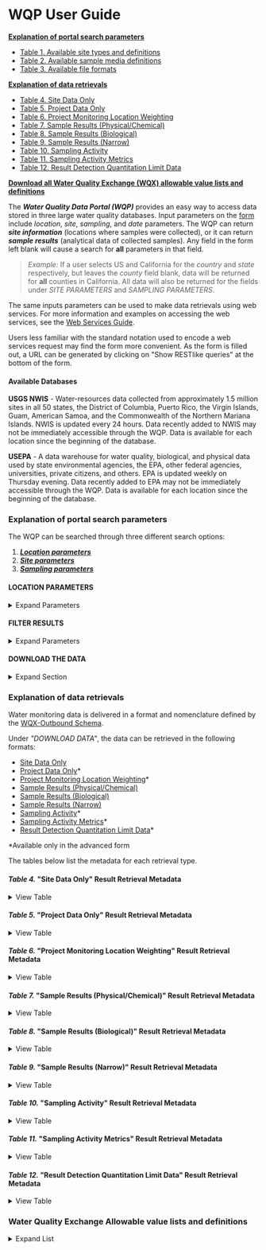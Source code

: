 # **WQP User Guide**

[**Explanation of portal search parameters**](/server/wqp/markdownTextFiles/portal_userguide.md#explanation-of-portal-search-parameters)
* [Table 1. Available site types and definitions](/server/wqp/markdownTextFiles/portal_userguide.md#table-1-available-site-types-and-definitions)
* [Table 2. Available sample media definitions](/server/wqp/markdownTextFiles/portal_userguide.md#table-2-available-sample-media-and-definitions)
* [Table 3. Available file formats](/server/wqp/markdownTextFiles/portal_userguide.md#table-3-available-file-formats)

[**Explanation of data retrievals**](/server/wqp/markdownTextFiles/portal_userguide.md#explanation-of-data-retrievals)
* [Table 4. Site Data Only](/server/wqp/markdownTextFiles/portal_userguide.md#table-4-site-data-only-result-retrieval-metadata)
* [Table 5. Project Data Only](/server/wqp/markdownTextFiles/portal_userguide.md#table-5-project-data-only-result-retrieval-metadata)
* [Table 6. Project Monitoring Location Weighting](/server/wqp/markdownTextFiles/portal_userguide.md#table-6-project-monitoring-location-weighting-result-retrieval-metadata)
* [Table 7. Sample Results (Physical/Chemical)](/server/wqp/markdownTextFiles/portal_userguide.md#table-7-sample-results-physicalchemical-result-retrieval-metadata)
* [Table 8. Sample Results (Biological)](/server/wqp/markdownTextFiles/portal_userguide.md#table-8-sample-results-biological-result-retrieval-metadata)
* [Table 9. Sample Results (Narrow)](/server/wqp/markdownTextFiles/portal_userguide.md#table-9-sample-results-narrow-result-retrieval-metadata)
* [Table 10. Sampling Activity](/server/wqp/markdownTextFiles/portal_userguide.md#table-10-sampling-activity-result-retrieval-metadata)
* [Table 11. Sampling Activity Metrics](/server/wqp/markdownTextFiles/portal_userguide.md#table-11-sampling-activity-metrics-result-retrieval-metadata)
* [Table 12. Result Detection Quantitation Limit Data](/server/wqp/markdownTextFiles/portal_userguide.md#table-12-result-detection-quantitation-limit-data-result-retrieval-metadata)

[**Download all Water Quality Exchange (WQX) allowable value lists and definitions**](/server/wqp/markdownTextFiles/portal_userguide.md#water-quality-exchange-allowable-value-lists-and-definitions)

The ***Water Quality Data Portal (WQP)*** provides an easy way to access data stored in three large water quality databases. Input parameters on the [form](https://www.waterqualitydata.us/portal/) include *location*, *site*, *sampling*, and *date* parameters. The WQP can return ***site information*** (locations where samples were collected), or it can return ***sample results*** (analytical data of collected samples). Any field in the form left blank will cause a search for **all** parameters in that field. 
>*Example:* If a user selects US and California for the *country* and *state* respectively, but leaves the *county* field blank, data will be returned for **all** counties in California. All data will also be returned for the fields under *SITE PARAMETERS* and *SAMPLING PARAMETERS*.

The same inputs parameters can be used to make data retrievals using web services. For more information and examples on accessing the web services, see the [Web Services Guide](https://www.waterqualitydata.us/webservices_documentation/). 

Users less familiar with the standard notation used to encode a web services request may find the form more convenient. As the form is filled out, a URL can be generated by clicking on "Show RESTlike queries" at the bottom of the form.

#### **Available Databases**

**USGS NWIS** - Water-resources data collected from approximately 1.5 million sites in all 50 states, the District of Columbia, Puerto Rico, the Virgin Islands, Guam, American Samoa, and the Commonwealth of the Northern Mariana Islands. NWIS is updated every 24 hours. Data recently added to NWIS may not be immediately accessible through the WQP. Data is available for each location since the beginning of the database.

**USEPA** - A data warehouse for water quality, biological, and physical data used by state environmental agencies, the EPA, other federal agencies, universities, private citizens, and others. EPA is updated weekly on Thursday evening. Data recently added to EPA may not be immediately accessible through the WQP. Data is available for each location since the beginning of the database.

### **Explanation of portal search parameters**

The WQP can be searched through three different search options:

1. [***Location parameters***](/server/wqp/markdownTextFiles/portal_userguide.md#site-parameters)
2. [***Site parameters***](/server/wqp/markdownTextFiles/portal_userguide.md#site-parameters)
3. [***Sampling parameters***](/server/wqp/markdownTextFiles/portal_userguide.md#sampling-parameters)

#### **LOCATION PARAMETERS**
<details>
  <summary>Expand Parameters</summary>

***Country*** - Use the **country window** to select one or multiple ***countries*** represented in the database. Parentheses after each country represent which database(s) it is represented in. 

> *Web Services Request:* Countries can be directly entered into the URL through their [FIPS country code](https://nvlpubs.nist.gov/nistpubs/Legacy/FIPS/fipspub10-4.pdf). For the United States: ```#countrycode=US```

***State*** - Use the **state window** to select one or multiple ***states***. Parentheses after each state represent which database(s) it is represented in.

> *Web Services Request:* States can be directly entered into the URL through their [FIPS state code](https://nvlpubs.nist.gov/nistpubs/Legacy/FIPS/fipspub5-2.pdf). For Iowa and Arizona: ```#statecode=US%3A04&statecode=US%3A19```

***County*** - Use the **county window** to select one or multiple ***counties*** from the selected state(s). Parentheses after each county represent which database(s) it is represented in.

> *Web Services Request:* Counties can be directly entered into the URL through their [FIPS county code](https://nvlpubs.nist.gov/nistpubs/Legacy/FIPS/fipspub6-4.pdf). For Adams and Clay counties in Iowa: ```#countycode=US%3A19%3A003&countycode=US%3A19%3A041```

***Point Location*** - Enter *latitude* and *longitude* (**decimal degrees** referenced to NAD83), and *radial distance* (**miles**) to create a ***search area***. Longitudes in the western hemisphere begin with a negative sign. Many stations outside the continental US do not have latitude and longitude referenced to NAD83 and cannot be found using these parameters.

> *Example:* 20 miles from latitude 46.12 degrees N, longitude 89.15 degrees W would be entered as:
> * Distance: 20
> * Latitude: 46.12
> * Longitude: -89.15

***Site Type***  - ***Site type*** indicates a *natural* or *human-made* feature affecting the hydrologic conditions measured at a site. Use the **site type window** to select one or multiple site types. Parentheses after each site type represent which database(s) it is represented in. ***Table 1*** includes a definition for each available site type.

#### ***Table 1.* Available site types and definitions**
<details>
  <summary>View Table</summary>

|                Site Type               |                                                                                                                                                                                                                                                                                                                                       Definition                                                                                                                                                                                                                                                                                                                                      |
|:--------------------------------------:|:-------------------------------------------------------------------------------------------------------------------------------------------------------------------------------------------------------------------------------------------------------------------------------------------------------------------------------------------------------------------------------------------------------------------------------------------------------------------------------------------------------------------------------------------------------------------------------------------------------------------------------------------------------------------------------------:|
| **Aggregate groundwater use *(NWIS only)***  | An aggregate groundwater site type is used when it is not possible or practical to describe the specific sites as springs or as any type of well including 'multiple wells', or when water-use information is only available for the aggregate. Aggregate sites that span multiple counties should be coded with 000 as the county code, or an aggregate site can be created for each county.                                                                                                                                                                                                                                                                                         |
| **Aggregate surface-water-use *(NWIS only)*** | An aggregate surface-water site type is used when it is not possible or practical to describe the specific sites as diversions, outfalls, or land application sites, or when water-use information is only available for the aggregate. Aggregate sites that span multiple counties should be coded with 000 as the county code, or an aggregate site can be created for each county.                                                                                                                                                                                                                                                                                                 |
| **Atmosphere**                             | A site established primarily to measure meteorological properties or atmospheric deposition.                                                                                                                                                                                                                                                                                                                                                                                                                                                                                                                                                                                          |
| **Estuary**                                | A coastal inlet of the sea or ocean; esp. the mouth of a river, where tide water normally mixes with stream water (modified, Webster). Salinity in estuaries typically ranges from 1 to 25 Practical Salinity Units (psu), as compared oceanic values around 35 psu.                                                                                                                                                                                                                                                                                                                                                                                                                  |
| **Facility**                               | A non-ambient location where environmental measurements are expected to be strongly influenced by current or previous activities of humans.                                                                                                                                                                                                                                                                                                                                                                                                                                                                                                                                           |
| **Glacier**                                | Body of land ice that consists of recrystallized snow accumulated on the surface of the ground and moves slowly downslope over a period of years or centuries. Since glacial sites move, the lat-long precision for these sites is usually coarse.                                                                                                                                                                                                                                                                                                                                                                                                                                    |
| **Lake, Reservoir, Impoundment**           | An inland body of standing fresh or saline water that is generally too deep to permit submerged aquatic vegetation to take root across the entire body (cf: wetland). This site type includes an expanded part of a river, a reservoir behind a dam, and a natural or excavated depression containing a water body without surface-water inlet and/or outlet.                                                                                                                                                                                                                                                                                                                         |
| **Land**                                   | A location on the surface of the earth that is not normally saturated with water. Land sites are appropriate for sampling vegetation, overland flow of water, or measuring land-surface properties such as temperature. (See also: Wetland).                                                                                                                                                                                                                                                                                                                                                                                                                                          |
| **Ocean**                                  | Site in the open ocean, gulf, or sea. (See also: Estuary).                                                                                                                                                                                                                                                                                                                                                                                                                                                                                                                                                                                                                            |
| **Other Groundwater *(EPA only)***        | A location below the land surface that cannot otherwise be categorized within the other site types.                                                                                                                                                                                                                                                                                                                                                                                                                                                                                                                                                                                   |
| **Other Surface Water *(EPA only)***      | A water body on the land surface that cannot otherwise be categorized within the other site types.                                                                                                                                                                                                                                                                                                                                                                                                                                                                                                                                                                                    |
| **Spring**                                 | A location at which the water table intersects the land surface, resulting in a natural flow of groundwater to the surface. Springs may be perennial, intermittent, or ephemeral.                                                                                                                                                                                                                                                                                                                                                                                                                                                                                                     |
| **Stream**                                 | A body of running water moving under gravity flow in a defined channel. The channel may be entirely natural, or altered by engineering practices through straightening, dredging, and (or) lining.                                                                                                                                                                                                                                                                                                                                                                                                                                                                                    |
| **Subsurface**                             | A location below the land surface, but not a well, soil hole, or excavation.                                                                                                                                                                                                                                                                                                                                                                                                                                                                                                                                                                                                          |
| **Well**                                   | A hole or shaft constructed in the earth intended to be used to locate, sample, or develop groundwater, oil, gas, or some other subsurface material.                                                                                                                                                                                                                                                                                                                                                                                                                                                                                                                                  |
| **Wetland**                                | Land where saturation with water is the dominant factor determining the nature of soil development and the types of plant and animal communities living in the soil and on its surface (Cowardin, December 1979). Wetlands are found from the tundra to the tropics and on every continent except Antarctica. Wetlands are areas that are inundated or saturated by surface or groundwater at a frequency and duration sufficient to support, and that under normal circumstances do support, a prevalence of vegetation typically adapted for life in saturated soil conditions. Wetlands generally include swamps, marshes, bogs and similar areas. Wetlands may be forested or unforested, and naturally or artificially created. |

</details>

<details>
  <summary>Advanced Location Parameters</summary>

***Bounding Box*** - Enter the North and South *latitudes* and the East and West *longitudes* (**decimal degrees** referenced to NAD83) to create a ***bounding box***. Longitudes in the western hemisphere should begin with a negative sign.

> *Example:*
> * North: 46.12
> * East: -89.15
> * South: 45.93
> * West: -89.68

***Organization ID*** - Identifies a unique ***business*** or ***company***. Use the **organization ID window** to select one or multiple organization IDs. Type at least two characters for a list to appear. For more information on Water Quality Exchange (WQX) Organization IDs, see [About EPA/WQX](https://www.epa.gov/waterdata/water-quality-data).

***Site ID*** - Identifies a ***monitoring location*** by a unique name, number, or code. Use the **site ID window** to select one or multiple site IDs. Type at least two characters for a list to appear. 

> *Web Services Request:* IDs are displayed as: AGENCY-STATION NUMBER. If STATION NUMBER is specified but not AGENCY, "USGS" will be assigned as the default.
> * For NWIS site: ```#siteid=USGS-301650089215300```
> * For EPA site: ```#siteid=R10BUNKER-CUA005-5```
> * For multiple sites: ```#siteid=IN002-385000086310010&siteid=USSCS-311039092211614&siteid=USEPA-414120087304701```

***HUC*** - Identifies the ***hydrological unit*** ([lists and maps of hydrologic units](http://water.usgs.gov/GIS/huc.html)) up to the cataloging unit level of precision. Use the **HUC ID window** to select one or multiple HUC IDs. Separate multiple HUC IDs with a **semicolon** (";"). Select partial HUCs using **trailing wildcards** ("*"). 
> *Web Services Request:*
> * One site: ```#huc=01010005```
> * Multiple sites: ```#huc=01010003%3B01010004```
> * Partial HUCs: ```010801*```

</details>

</details>

#### **FILTER RESULTS**
<details>
  <summary>Expand Parameters</summary>

***Data Source*** - Select one or multiple ***databases*** from which the data will be retrieved. **All** databases are searched by default.

***Date Range*** - ***Start*** and ***end dates*** to be used individually or together. Dates must be entered in *MM-DD-YYYY* format.

***Sample Media*** - Identifies the ***environmental medium*** where a sample was taken. Use the **sample media window** to select one or multiple sample media types. Parentheses after each sample medium represent which database(s) it is represented in. ***Table 2*** includes a definition for each sample medium that is available.

#### ***Table 2.* Available sample media and definitions**
<details>
  <summary>View Table</summary>

|         **Sample Medium**         |                                                                                                                                                                              **Definition**                                                                                                                                                                             |
|:-----------------------------:|:-------------------------------------------------------------------------------------------------------------------------------------------------------------------------------------------------------------------------------------------------------------------------------------------------------------------------------------------------------------------:|
| **Air**                           | Atmospheric gases.                                                                                                                                                                                                                                                                                                                                                  |
| **Biological Tissue *(NWIS only)*** | Any type of tissue that comprises either whole or parts of insects, fish, or other organisms living in an aquatic environment, animals that may or may not have been collected from a water body, or whole or parts of plants, aquatic or non-aquatic.                                                                                                              |
| **Habitat *(EPA only)***         | The habitat conditions at the monitoring site; physical features of the area surrounding the monitoring location site.                                                                                                                                                                                                                                              |
| **Other**                         | None of the other sample media.                                                                                                                                                                                                                                                                                                                                     |
| **QC *(EPA only)***              | Data that provides quality control results; often paired with other results information.                                                                                                                                                                                                                                                                            |
| **Sediment**                      | Includes bottom material and suspended sediment sample media. Bottom material is a mixture of mineral and organic matter that compose the top bed deposits (usually the first few inches) underlying a body of water. Suspended sediment is sediment carried in suspension by the turbulent components of the fluid or by the Brownian movement (a law of physics). |
| **Soil**                          | A wet or dry substance composed of unconsolidated fine grain rock fragments (minerals) and organic material that has been modified sufficiently by physical, chemical, or biological processes to support terrestrial plant growth.                                                                                                                                 |
| **Water**                         | The physical or chemical composition of the water at the monitoring site.                                                                                                                                                                                                                                                                                           |

</details>

***Characteristic Group*** - Groups types of ***environmental measurements***. Use the **characteristic group window** to select one or multiple characteristic groups. Parentheses after each characteristic group represent which database(s) it is represented in. A complete listing of which characteristic matches to which characteristic group [is available for download](http://cdx.epa.gov/wqx/download/DomainValues/Characteristic_CSV.zip).

<details>
  <summary>Advanced Results Filters</summary>

***Minimum sampling activities per site*** - Returns only sites where at least a ***minimum number*** of sampling activities have been reported. Use the **minimum number window** to select a value; the default is **1**.

***Minimum result per site*** - Returns only sites where at least a ***minimum number*** of results have been reported. Use the **minimum results window** to select a value; the default is **1**.

***Characteristic*** - Identifies types of ***environmental measurements***. Use the **characteristics window** to select one or multiple characteristics. Parentheses after each characteristic represent which database(s) it is represented in. The names are derived from the USEPA [Substance Registry System (SRS)](http://iaspub.epa.gov/sor_internet/registry/substreg/home/overview/home.do). USGS uses parameter codes for the same purpose and has [associated most parameters to SRS names](http://www.waterqualitydata.us/public_srsnames.jsp).

The nomenclature for USEPA and USGS characteristics are **not** identical. 
> *Example:* The USEPA lists each dissolved oxygen characteristic, while the USGS classifies dissolved oxygen under "oxygen". Consequently, users interested in retrieving dissolved oxygen data from both databases must select *"dissolved oxygen"* from EPA and *"oxygen"* from the WQP list of characteristics. Selecting *"oxygen"* will return dissolved oxygen results from the USGS **and** all USEPA results relating to free gaseous oxygen. 

Small differences in naming may cause chemically identical characteristics to be listed under different names or names that are formatted differently. 
> *Example:* *1,4-dichlorobenzene* may be listed as *"1,4-dichlorobenzene"*, *"p-dichlorobenzene"*, or *both*. A user desiring all *1,4-dichlorobenzene* data would need to select **both** names (and variants thereof) to retrieve the results.

***Project ID*** - Uniquely identifies a ***data collection project***. Use the **project ID window** to select one or multiple project IDs. Parentheses after each project ID represent which database it is represented in. 

***Parameter Code*** - Identifies a characteristic using [***NWIS codes***](https://nwis.waterdata.usgs.gov/usa/nwis/pmcodes). Use the **parameter code window** to select one or multiple parameter codes. Specifying a parameter code will limit the query to ***NWIS only***.

***Biological sampling parameters*** - Filter by parameters specific to ***biological organisms***: assemblage and taxonomic name. 

>***Assemblage*** - An association of ***interacting populations*** of organisms in a given water body. *Example:* macroinvertabrates and fish/nekton.

>***Taxonomic Name*** - ***Genus name, species name*** in binomial nomenclature. *Example:* for shovelnose strugeon, *Scaphirhyncus platorynchus*.

</details>

</details>

#### **DOWNLOAD THE DATA**
<details>
  <summary>Expand Section</summary>

***Data Type*** - ***Water monitoring data*** is delivered in a format and nomenclature defined by the [WQX-Outbound Schema](http://www.exchangenetwork.net/schema/WQX/2/WQX_DET_v2.1b.xls). *Metadata* on these formats is displayed in ***Tables 4-12***.

***File Format*** - Choose a ***file format*** to download the result set. Four available formats are listed and described in ***Table 3***.

#### ***Table 3.* Available file formats**
<details>
  <summary>View Table</summary>

|   File Format   |                                                                                                                                           Description                                                                                                                                          |
|:---------------:|:----------------------------------------------------------------------------------------------------------------------------------------------------------------------------------------------------------------------------------------------------------------------------------------------:|
| **Comma-separated** | Output format is comma-separated columns.                                                                                                                                                                                                                                                      |
| **Tab-separated**   | Output format is tab-separated columns.                                                                                                                                                                                                                                                        |
| **MS Excel**        | Output format is a .xlsx file compatible with MS Excel 2007 and greater(Excel 2003 and earlier may be able to use a helper program to open the file) . Excel 2007 and later have a limit of 1,048,576 rows. If your download file exceeds this limit, only the first 1,048,576 rows will open. |
| **KML**             | Output format is Keyhole Markup Language (KML) compatible with Google Earth and other GIS tools. This option is not available for the results service.                                                                                                                                         |

</details>

***Sort Data*** - ***Sorts data*** by *organization*, *monitoringLocationID*, and *activityID*. Sorting **increases** response time. If you are manually sorting, set **sorted=no**. The sorted document is delivered in the WQX standard.

<details>
  <summary>Advanced Download Parameters</summary>

***Show Sites on Map*** - Previews the ***locations of sites*** **before** downloading the data, up to 250,000 sites. Sites are color coded by data source. 

The example below displays part of the South Skunk watershed, with NWIS, EPA, and STEWARDS sites.

![Result of clicking "Show sites on map" button](/server/wqp/markdownTextFiles/img/portal_userguide_image1.png)

For additional information about the sites, click on individual sites. Use the box tool below the zoom buttons to select multiple sites.

![Additional information about sites](/server/wqp/markdownTextFiles/img/portal_userguide_image2.png)

The Water Quality Portal only provides discrete monitoring data. To see USGS long-term flow monitoring sites, click the layer picker on the upper right and toggle on "NWIS Stream Gages". These gage locations are based on the [GAGES-II dataset](http://water.usgs.gov/GIS/metadata/usgswrd/XML/gagesII_Sept2011.xml), which only runs through 2009. Some gages are now discontinued and other gage data may be more accurate.

![NWIS Stream Gages](/server/wqp/markdownTextFiles/img/portal_userguide_image3.png)

</details>

</details>

### **Explanation of data retrievals**

Water monitoring data is delivered in a format and nomenclature defined by the [WQX-Outbound Schema](http://www.exchangenetwork.net/schema/WQX/2/WQX_DET_v2.1b.xls). 

Under *"DOWNLOAD DATA"*, the data can be retrieved in the following formats:

* [Site Data Only](/server/wqp/markdownTextFiles/portal_userguide.md#table-4-site-data-only-result-retrieval-metadata)
* [Project Data Only](/server/wqp/markdownTextFiles/portal_userguide.md#table-5-project-data-only-result-retrieval-metadata)*
* [Project Monitoring Location Weighting](/server/wqp/markdownTextFiles/portal_userguide.md#table-6-project-monitoring-location-weighting-result-retrieval-metadata)*
* [Sample Results (Physical/Chemical)](/server/wqp/markdownTextFiles/portal_userguide.md#table-7-sample-results-physicalchemical-result-retrieval-metadata)
* [Sample Results (Biological)](/server/wqp/markdownTextFiles/portal_userguide.md#table-8-sample-results-biological-result-retrieval-metadata)
* [Sample Results (Narrow)](/server/wqp/markdownTextFiles/portal_userguide.md#table-9-sample-results-narrow-result-retrieval-metadata)
* [Sampling Activity](/server/wqp/markdownTextFiles/portal_userguide.md#table-10-sampling-activity-result-retrieval-metadata)*
* [Sampling Activity Metrics](/server/wqp/markdownTextFiles/portal_userguide.md#table-11-sampling-activity-metrics-result-retrieval-metadata)*
* [Result Detection Quantitation Limit Data](/server/wqp/markdownTextFiles/portal_userguide.md#table-12-result-detection-quantitation-limit-data-result-retrieval-metadata)*

*Available only in the advanced form

The tables below list the metadata for each retrieval type.

#### ***Table 4.* "Site Data Only" Result Retrieval Metadata**
<details>
  <summary>View Table</summary>

|              Site Retrieval Element              |                                                                                      Definition                                                                                      |
|:------------------------------------------------:|:------------------------------------------------------------------------------------------------------------------------------------------------------------------------------------:|
| OrganizationIdentifier                           | A designator used to uniquely identify a unique business establishment within a context.                                                                                             |
| OrganizationFormalName                           | The legal designator (i.e. formal name) of an organization.                                                                                                                          |
| MonitoringLocationIdentifier                     | A designator used to describe the unique name, number, or code assigned to identify the monitoring location.                                                                         |
| MonitoringLocationName                           | The designator specified by the sampling organization for the site at which sampling or other activities are conducted.                                                              |
| MonitoringLocationTypeName                       | The descriptive name for a type of monitoring location.                                                                                                                              |
| MonitoringLocationDescriptionText                | Text description of the monitoring location.                                                                                                                                         |
| HUCEightDigitCode                                | The 8 digit federal code used to identify the hydrologic unit of the monitoring location to the cataloging unit level of precision.                                                  |
| DrainageAreaMeasure/MeasureValue*                | The drainage basin of a lake, stream, wetland, or estuary site. Measure value is given in the units stored in DrainageAreaMeasure/MeasureUnitCode.                                   |
| DrainageAreaMeasure/MeasureUnitCode*             | The code that represents the unit for measuring the item.                                                                                                                            |
| ContributingDrainageAreaMeasure/MeasureValue*    | The contributing drainage area of a lake, stream, wetland, or estuary site. Measure value is given in the units stored in ContributingDrainageAreaMeasure/MeasureUnitCode.           |
| ContributingDrainageAreaMeasure/MeasureUnitCode* | The code that represents the unit for measuring the item.                                                                                                                            |
| LatitudeMeasure                                  | The measure of the angular distance on a meridian north or south of the equator.                                                                                                     |
| LongitudeMeasure                                 | The measure of the angular distance on a meridian east or west of the prime meridian.                                                                                                |
| SourceMapScaleNumeric                            | The number that represents the proportional distance on the ground for one unit of measure on the map or photo.                                                                      |
| HorizontalAccuracyMeasure/MeasureValue*          | The horizontal measure of the relative accuracy of the latitude and longitude coordinates." Measure value is given in the units stored in HorizontalAccuracyMeasure/MeasureUnitCode. |
| HorizontalAccuracyMeasure/MeasureUnitCode*       | The code that represents the unit for measuring the item.                                                                                                                            |
| HorizontalCollecitonMethodName                   | The name that identifies the method used to determine the latitude and longitude coordinates for a point on the earth.                                                               |
| HorizontalCoordinateReferenceSystemDatumName     | The name that describes the reference datum used in determining latitude and longitude coordinates.                                                                                  |
| VerticalMeasure/MeasureValue                     | The measure of elevation (i.e., the altitude), above or below a reference datum. Measure value is given in the units stored in VerticalMeasure/MeasureUnitCode.                      |
| VerticalMeasure/MeasureUnitCode                  | The code that represents the unit for measuring the item.                                                                                                                            |
| VerticalAccuracyMeasure/MeasureValue*            | The vertical measure of the relative accuracy of the latitude and longitude coordinates. Measure value is given in the units stored in VerticalAccuracyMeasure/MeasureUnitCode.      |
| VerticalAccuracyMeasure/MeasureUnitCode*         | The code that represents the unit for measuring the item.                                                                                                                            |
| VerticalCollectionMethodName                     | The name that identifies the method used to collect the vertical measure (i.e. the altitude) of a reference point.                                                                   |
| VerticalCoordinateReferenceSystemDatumName       | The name of the reference datum used to determine the vertical measure (i.e., the altitude).                                                                                         |
| CountryCode                                      | A code designator used to identify a primary geopolitical unit of the world.                                                                                                         |
| StateCode                                        | A code designator used to identify a principal administrative subdivision of the United States, Canada, or Mexico.                                                                   |
| CountyCode                                       | A code designator used to identify a U.S. county or county equivalent.                                                                                                               |
| AquiferName*                                     | Name of the aquifer in which the well is completed.                                                                                                                                  |
| FormationTypeText*                               | Name of the primary formation or soils unit, in which the well is completed.                                                                                                         |
| AquiferTypeName*                                 | The type of aquifer, such as confined or unconfined.                                                                                                                                 |
| ConstructionDateText*                            | Date of construction when well was completed. May be year only.                                                                                                                      |
| WellDepthMeasure/MeasureValue*                   | Depth below land surface datum (LSD) to the bottom of the hole on completion of drilling. Measure value is given in the units stored in WellDepthMeasure/MeasureUnitCode.            |
| WellDepthMeasure/MeasureUnitCode*                | The code that represents the unit for measuring the item.                                                                                                                            |
| WellHoleDepthMeasure/MeasureValue*               | Depth below land surface datum (LSD) to the bottom of the hole on completion of drilling. Measure value is given in the units stored in WellHoleDepthMeasure/MeasureUnitCode.        |
| WellHoleDepthMeasure/MeasureUnitCode*            | The code that represents the unit for measuring the item.                                                                                                                            |
| ProviderName                                     | The name of the database that provided the data to the Water Quality portal (E.G. EPA, NWIS, STEWARDS).                                                                            |

*Element is only in NWIS.

</details>

#### ***Table 5.* "Project Data Only" Result Retrieval Metadata**
<details>
  <summary>View Table</summary>

|      Project Retrieval Element     |                                                                        Definition                                                                       |
|:----------------------------------:|:-------------------------------------------------------------------------------------------------------------------------------------------------------:|
| OrganizationIdentifier             | A designator used to uniquely identify a unique business establishment within a context.                                                                |
| OrganizationFormalName             | The legal designator (i.e. formal name) of an organization.                                                                                             |
| ProjectIdentifier                  | A designator used to uniquely identify a data collection project within a context of an organization.                                                   |
| ProjectName                        | The name assigned by the Organization (project leader or principal investigator) to the project.                                                        |
| ProjectDescriptionText             | Project description, which may include a description of the project purpose, summary of the objectives, or brief summary of the results of the project. |
| SamplingDesignTypeCode             | A code used to identify the type of sampling design employed for this project to ensure that sampling activities can support project objectives.        |
| QAPPApprovedIndicator              | Indicates whether a Quality Assurance Project Plan (QAPP) has been approved for the submitted project.                                                  |
| QAPPApprovalAgencyName             | An outside approval authority identifier for the QAPP (e.g. EPA or State Organization).                                                                 |
| ProjectFileUrl                     | A link to follow to access the files associated with the project.                                                                                        |
| ProjectMonitorLocationWeightingURL | A URL to get associated ProjectMonitoringLocationWeighting data. Only populated if there is Project Monitoring Location Weighting data.                 |

</details>

#### ***Table 6.* "Project Monitoring Location Weighting" Result Retrieval Metadata**
<details>
  <summary>View Table</summary>

| Project Monitoring Location Element |                                                       Definition                                                      |
|:-----------------------------------:|:---------------------------------------------------------------------------------------------------------------------:|
| OrganizationIdentifier              | A designator used to uniquely identify a unique business establishment within a context.                              |
| OrganizationFormalName              | The legal designator (i.e. formal name) of an organization.                                                           |
| ProjectIdentifier                   | A designator used to uniquely identify a data collection project within a context of an organization.                 |
| MonitoringLocationIdentifier        | A designator used to describe the unique name, number, or code assigned to identify the monitoring location.          |
| MeasureValue                        | The recorded dimension, capacity, quality, or amount of something ascertained by measuring or observing.              |
| MeasureUnitCode                     | The code that represents the unit for measuring the item.                                                             |
| StatisticalStratumText              | Identifies the statistical stratum applied to this site.                                                              |
| LocationCategoryName                | Free text describing a category of naturally similar site types, such as high-gradient.                               |
| LocationStatusName                  | Indicates whether this site is active and available for sampling.                                                     |
| ReferenceLocationTypeCode           | Identifies whether this site is a reference or control site by specifying the reference location type.                 |
| ReferenceLocationStartDate          | The calendar date on which the monitoring location started being used as a reference site.                            |
| ReferenceLocationEndDate            | The calendar date on which the monitoring location stopped being used as a reference site.                            |
| ResourceSubjectText                 | A name given to the resource that created or defined the reference location.                                          |
| ResourceCreatorName                 | An entity primarily responible for making the content of the resource that created or defined the reference location. |
| ResourceSubjectText                 | A topic of the content of the resource that created or defined the reference location.                                |
| ResourcePublisherName               | An entity responsible for making the resource available that created or defined the reference location.               |
| ResourceDate                        | A date of an event in the lifecycle of the resource that created or defined the reference location.                   |
| ResourceIdentifier                  | An unambiguous reference to the resource within a given context.                                                      |
| CommentText                         | General comments about the project monitoring location weighting.                                                     |

</details>





#### ***Table 7.* "Sample Results (Physical/Chemical)" Result Retrieval Metadata**
<details>
  <summary>View Table</summary>

|              Result Retrieval Element             |                                                                                                                  Definition                                                                                                                  |
|:-------------------------------------------------:|:--------------------------------------------------------------------------------------------------------------------------------------------------------------------------------------------------------------------------------------------:|
| OrganizationIdentifier                            | A designator used to uniquely identify a unique business establishment within a context.                                                                                                                                                     |
| OrganizationFormalName                            | The legal designator (i.e. formal name) of an organization.                                                                                                                                                                                  |
| ActivityIdentifier                                | Designator that uniquely identifies the set of samples collected at the same location, date, time, and equipment within an organization.                                                                                                                                                                      |
| ActivityTypeCode                                  | The text describing the type of activity.                                                                                                                                                                                                    |
| ActivityMediaName                                 | Name or code indicating the environmental medium where the sample was taken.                                                                                                                                                                 |
| ActivityMediaSubdivisionName                      | Name or code indicating the environmental matrix as a subdivision of the sample media.                                                                                                                                                       |
| ActivityStartDate                                 | The calendar date on which the field activity is started.                                                                                                                                                                                    |
| ActivityStartTime/Time                            | The time of day that is reported when the field activity began, based on a 24-hour timescale.                                                                                                                                                |
| ActivityStartTime/TimeZoneCode                    | The time zone for which the time of day is reported. Any of the longitudinal divisions of the earth's surface in which a standard time is kept.                                                                                              |
| ActivityEndDate                                   | The calendar date when the field activity is completed.                                                                                                                                                                                      |
| ActivityEndTime/Time                              | The time of day that is reported when the field activity ended, based on a 24-hour timescale.                                                                                                                                                |
| ActivityEndTime/TimeZoneCode                      | The time zone for which the time of day is reported. Any of the longitudinal divisions of the earth's surface in which a standard time is kept.                                                                                              |
| ActivityDepthHeightMeasure/MeasureValue           | A measurement of the vertical location (measured from a reference point) at which an activity occurred. Measure value is given in the units stored in ActivityDepthHeightMeasure/MeasureUnitCode.                                            |
| ActivityDepthHeightMeasure/MeasureUnitCode        | The code that represents the unit for measuring the item.                                                                                                                                                                                    |
| ActivityDepthAltitudeReferencePointText           | The reference used to indicate the datum or reference used to establish the depth/altitude of an activity.                                                                                                                                   |
| ActivityTopDepthHeightMeasure/MeasureValue        | A measurement of the upper vertical location of a vertical location range (measured from a reference point) at which an activity occurred. Measure value is given in the units stored in ActivityTopDepthHeightMeasure/MeasureUnitCode.      |
| ActivityTopDepthHeightMeasure/MeasureUnitCode     | The code that represents the unit for measuring the item.                                                                                                                                                                                    |
| ActivityBottomDepthHeightMeasure/MeasureValue     | A measurement of the lower vertical location of a vertical location range (measured from a reference point) at which an activity occurred. Measure value is given in the units stored in ActivityBottomDepthHeightMeasure/MeasureUnitCode.   |
| ActivityBottomDepthHeightMeasure/MeasureUnitCode  | The code that represents the unit for measuring the item.                                                                                                                                                                                    |
| ProjectIdentifier                                 | A designator used to uniquely identify a data collection project within a context of an organization.                                                                                                                                        |
| ActivityConductingOrganizationText                | A name of the Organization conducting an activity.                                                                                                                                                                                           |
| MonitoringLocationIdentifier                      | A designator used to describe the unique name, number, or code assigned to identify the monitoring location.                                                                                                                                 |
| ActivityCommentText                               | General comments concerning the activity.                                                                                                                                                                                                    |
| SampleAquifer*                                    | A code that designates the aquifer associated with groundwater samples.                                                                                                                                                                      |
| HydrologicCondition*                              | Hydrologic condition is the hydrologic condition that is represented by the sample collected (i.e. ? normal, falling, rising, peak stage).                                                                                                   |
| HydrologicEvent*                                  | A hydrologic event that is represented by the sample collected (i.e. - storm, drought, snowmelt).                                                                                                                                            |
| SampleCollectionMethod/MethodIdentifier           | The identification number or code assigned by the method publisher.                                                                                                                                                                          |
| SampleCollectionMethod/MethodIdentifierContext    | Identifies the source or data system that created or defined the identifier.                                                                                                                                                                 |
| SampleCollectionMethod/MethodName                 | The title that appears on the method from the method publisher.                                                                                                                                                                              |
| SampleCollectionEquipmentName                     | The name for the equipment used in collecting the sample.                                                                                                                                                                                    |
| ResultDetectionConditionText                      | The textual descriptor of a result.                                                                                                                                                                                                          |
| CharacteristicName                                | The object, property, or substance which is evaluated or enumerated by either a direct field measurement, a direct field observation, or by laboratory analysis of material collected in the field.                                          |
| ResultSampleFractionText                          | The text name of the portion of the sample associated with results obtained from a physically-partitioned sample.                                                                                                                            |
| ResultMeasureValue                                | The reportable measure of the result for the chemical, microbiological or other characteristic being analyzed. Measure value is given in the units stored in ResultMeasure/MeasureUnitCode.                                                  |
| MeasureQualifierCode                              | A code used to identify any qualifying issues that affect the results.                                                                                                                                                                       |
| ResultMeasure/MeasureUnitCode                     | The code that represents the unit for measuring the item.                                                                                                                                                                                    |
| ResultStatusIdentifier                            | Indicates the acceptability of the result with respect to QA/QC criteria.                                                                                                                                                                    |
| StatisticalBaseCode                               | The code for the method used to calculate derived results.                                                                                                                                                                                   |
| ResultValueTypeName                               | A name that qualifies the process which was used in the determination of the result value (e.g., actual, estimated, calculated).                                                                                                             |
| ResultWeightBasisText                             | The name that represents the form of the sample or portion of the sample which is associated with the result value (e.g., wet weight, dry weight, ash-free dry weight).                                                                      |
| ResultTimeBasisText                               | The period of time (in days) over which a measurement was made. For example, BOD can be measured as 5 day or 20 day BOD.                                                                                                                     |
| ResultTemperatureBasisText                        | The name that represents the controlled temperature at which the sample was maintained during analysis, e.g. 25 deg BOD analysis.                                                                                                            |
| ResultParticleSizeBasisText                       | User defined free text describing the particle size class for which the associated result is defined.                                                                                                                                        |
| PrecisionValue                                    | A measure of mutual agreement among individual measurements of the same property usually under prescribed similar conditions.                                                                                                                |
| ResultCommentText                                 | Free text with general comments concerning the result.                                                                                                                                                                                       |
| USGSPCode*                                        | 5-digit number used in the US Geological Survey computerized data system, National Water Information System (NWIS), to uniquely identify a specific constituent.                                                                             |
| ResultDepthHeightMeasure/MeasureValue†            | A measurement of the vertical location (measured from a reference point) at which a result occurred.                                                                                                                                         |
| ResultDepthHeightMeasure/MeasureUnitCode†         | The code that represents the unit for measuring the item.                                                                                                                                                                                    |
| ResultDepthAltitudeReferencePointText†            | The reference used to indicate the datum or reference used to establish the depth/altitude of a result.                                                                                                                                      |
| SubjectTaxonomicName                              | The name of the organism from which a tissue sample was taken.                                                                                                                                                                               |
| SampleTissueAnatomyName*                          | The name of the anatomy from which a tissue sample was taken.                                                                                                                                                                                |
| ResultAnalyticalMethod/MethodIdentifier           | The identification number or code assigned by the method publisher.                                                                                                                                                                          |
| ResultAnalyticalMethod/MethodIdentifierContext    | Identifies the source or data system that created or defined the identifier.                                                                                                                                                                 |
| ResultAnalyticalMethod/MethodName                 | The title that appears on the method from the method publisher.                                                                                                                                                                              |
| MethodDescriptionText*                            | A brief summary that provides general information about the method.                                                                                                                                                                          |
| LaboratoryName                                    | The name of Lab responsible for the result.                                                                                                                                                                                                  |
| AnalysisStartDate                                 | The calendar date on which the analysis began.                                                                                                                                                                                               |
| ResultLaboratoryCommentText                       | Remarks which further describe the laboratory procedures which produced the result.                                                                                                                                                          |
| DetectionQuantitationLimitTypeName                | Text describing the type of detection or quantitation level used in the analysis of a characteristic.                                                                                                                                        |
| DetectionQuantitationLimitMeasure/MeasureValue    | Constituent concentration that, when processed through the complete method, produces a signal that is statistically different from a blank. Measure value is given in the units stored in DetectionQuantitationLimitMeasure/MeasureUnitCode. |
| DetectionQuantitationLimitMeasure/MeasureUnitCode | The code that represents the unit for measuring the item.                                                                                                                                                                                    |
| PreparationStartDate                              | The calendar date when the preparation/extraction of the sample for analysis began.                                                                                                                                                          |
| DataProvider                                      | The source system that provided data to the Water Quality Portal (NWIS, EPA, STEWARDS, etc).                                                                                                                                               |

*Element is only in NWIS.

†Element is only in EPA.

</details>

#### ***Table 8.* "Sample Results (Biological)" Result Retrieval Metadata**
<details>
  <summary>View Table</summary>

|              Biological Result Retrieval Element              |                                                                                                                  Definition                                                                                                                  |
|:-------------------------------------------------------------:|:--------------------------------------------------------------------------------------------------------------------------------------------------------------------------------------------------------------------------------------------:|
| OrganizationIdentifier                                        | A designator used to uniquely identify a unique business establishment within a context.                                                                                                                                                     |
| OrganizationFormalName                                        | The legal designator (i.e. formal name) of an organization.                                                                                                                                                                                  |
| ProjectIdentifier                                             | A designator used to uniquely identify a data collection project within a context of an organization.                                                                                                                                        |
| ActivityIdentifier                                            | Designator that uniquely identifies the set of samples collected at the same location, date, time, and equipment within an organization.                                                                                                                                                                                                                                                                                                                                 |
| ActivityTypeCode                                              | The text describing the type of activity.                                                                                                                                                                                                    |
| ActivityMediaName                                             | Name or code indicating the environmental medium where the sample was taken.                                                                                                                                                                 |
| ActivityMediaSubdivisionName                                  | Name or code indicating the environmental matrix as a subdivision of the sample media.                                                                                                                                                       |
| ActivityStartDate                                             | The calendar date on which the field activity is started.                                                                                                                                                                                    |
| ActivityStartTime/Time                                        | The time of day that is reported when the field activity began, based on a 24-hour timescale.                                                                                                                                                |
| ActivityStartTime/TimeZoneCode                                | The time zone for which the time of day is reported. Any of the longitudinal divisions of the earth's surface in which a standard time is kept.                                                                                              |
| ActivityEndDate                                               | The calendar date when the field activity is completed.                                                                                                                                                                                      |
| ActivityEndTime/Time                                          | The time of day that is reported when the field activity ended, based on a 24-hour timescale.                                                                                                                                                |
| ActivityEndTime/TimeZoneCode                                  | The time zone for which the time of day is reported. Any of the longitudinal divisions of the earth's surface in which a standard time is kept.                                                                                              |
| ActivityRelativeDepthName                                     | The name that indicates the approximate location within the water column at which the activity occurred.                                                                                                                                     |
| ActivityDepthHeightMeasure/MeasureValue                       | A measurement of the vertical location (measured from a reference point) at which an activity occurred. Measure value is given in the units stored in ActivityDepthHeightMeasure/MeasureUnitCode.                                            |
| ActivityDepthHeightMeasure/MeasureUnitCode                    | The code that represents the unit for measuring the item.                                                                                                                                                                                    |
| ActivityTopDepthHeightMeasure/MeasureValue                    | A measurement of the upper vertical location of a vertical location range (measured from a reference point) at which an activity occurred. Measure value is given in the units stored in ActivityTopDepthHeightMeasure/MeasureUnitCode.      |
| ActivityTopDepthHeightMeasure/MeasureUnitCode                 | The code that represents the unit for measuring the item.                                                                                                                                                                                    |
| ActivityBottomDepthHeightMeasure/MeasureValue                 | A measurement of the lower vertical location of a vertical location range (measured from a reference point) at which an activity occurred. Measure value is given in the units stored in ActivityBottomDepthHeightMeasure/MeasureUnitCode.   |
| ActivityBottomDepthHeightMeasure/MeasureUnitCode              | The code that represents the unit for measuring the item.                                                                                                                                                                                    |
| ActivityDepthAltitudeReferencePointText                       | The reference used to indicate the datum or reference used to establish the depth/altitude of an activity.                                                                                                                                   |
| ActivityConductingOrganizationText                            | A name of the Organization conducting an activity.                                                                                                                                                                                           |
| ActivityLocation/LatitudeMeasure                              | The measure of the angular distance on a meridian north or south of the equator of the  actual monitoring site, if it is different from that described for in the formal station description.                                                 |
| ActivityLocation/LongitudeMeasure                             | The measure of the angular distance on a meridian east or west of the prime meridian of the  actual monitoring site, if it is different from that described for in the formal station description.                                           |
| ActivityLocation/SourceMapScaleNumeric                        | The number that represents the proportional distance on the ground for one unit of measure on the map or photo of the  actual monitoring site, if it is different from that described for in the formal station description.                 |
| ActivityLocation/HorizontalAccuracyMeasure/MeasureValue       | The horizontal measure of the relative accuracy of the latitude and longitude coordinates of the of the  actual monitoring site, if it is different from that described for in the formal station description.                                |
| ActivityLocation/HorizontalAccuracyMeasure/MeasureUnitCode    | The units of the  horizontal measure of the relative accuracy of the latitude and longitude coordinates of the of the  actual monitoring site, if it is different from that described for in the formal station description.                 |
| ActivityLocation/HorizontalCollectionMethodName               | The name that identifies the method used to determine the latitude and longitude coordinates of the of the  actual monitoring site, if it is different from that described for in the formal station description.                             |
| ActivityLocation/HorizontalCoordinateReferenceSystemDatumName | The name that describes the reference datum used in determining of the latitude and longitude coordinates of the of the  actual monitoring site, if it is different from that described for in the formal station description.                |
| AssemblageSampledName                                         | An association of interacting populations of organisms in a given waterbody.                                                                                                                                                                 |
| CollectionDuration/MeasureValue                               | The length of time a collection procedure or protocol was performed (e.g. total energized time for electrofishing, or total time kick net used).                                                                                             |
| CollectionDuration/MeasureUnitCode                            | The units for the length of time a collection procedure or protocol was performed.                                                                                                                                                            |
| SamplingComponentName                                         | Single entity within a sampling frame at which a collection procedure or protocol was performed.                                                                                                                                             |
| SamplingComponentPlaceInSeriesNumeric                         | The order in which a component within the sampling frame was visited in relation to other components.                                                                                                                                        |
| ReachLengthMeasure/MeasureValue                               | A measure of the water body length distance in which the procedure or protocol was performed.                                                                                                                                                |
| ReachLengthMeasure/MeasureUnitCode                            | The code that represents the unit for measuring the Reach Length.                                                                                                                                                                            |
| ReachWidthMeasure/MeasureValue                                | A measurement of the reach width during collection procedures.                                                                                                                                                                               |
| ReachWidthMeasure/MeasureUnitCode                             | The code that represents the unit for measuring the Reach Width.                                                                                                                                                                             |
| PassCount                                                     | The number of passes through the water from which the sample was collected.                                                                                                                                                                  |
| NetTypeName                                                   | The text describing the type of net.                                                                                                                                                                                                          |
| NetSurfaceAreaMeasure/MeasureValue                            | A measurement of the effective surface area of the net used during biological monitoring sample collection.                                                                                                                                  |
| NetSurfaceAreaMeasure/MeasureUnitCode                         | The code that represents the unit for net surface area.                                                                                                                                                                                       |
| NetMeshSizeMeasure/MeasureValue                               | A measurement of the mesh size of the net used during biological monitoring sample collection.                                                                                                                                               |
| NetMeshSizeMeasure/MeasureUnitCode                            | The code that represents the unit for net mesh size.                                                                                                                                                                                          |
| BoatSpeedMeasure/MeasureValue                                 | A measurement of the boat speed during biological monitoring sample collection.                                                                                                                                                              |
| BoatSpeedMeasure/MeasureUnitCode                              | The code that represents the unit for boat speed.                                                                                                                                                                                             |
| CurrentSpeedMeasure/MeasureValue                              | A measurement of the current during biological monitoring sample collection.                                                                                                                                                                 |
| CurrentSpeedMeasure/MeasureUnitCode                           | The code that represents the unit for current speed.                                                                                                                                                                                          |
| ToxicityTestType                                              | Identifies the type of toxicity as either Acute or Chronic.                                                                                                                                                                                  |
| SampleCollectionMethod/MethodIdentifier                       | The identification number or code assigned by the method publisher.                                                                                                                                                                          |
| SampleCollectionMethod/MethodIdentifierContext                | Identifies the source or data system that created or defined the identifier.                                                                                                                                                                 |
| SampleCollectionMethod/MethodName                             | The title that appears on the method from the method publisher.                                                                                                                                                                              |
| SampleCollectionMethod/MethodQualifierTypeName                | Identifier of type of method that identifies it as reference, equivalent, or other.                                                                                                                                                          |
| SampleCollectionMethod/MethodDescriptionText                  | A brief summary that provides general information about the method.                                                                                                                                                                          |
| SampleCollectionEquipmentName                                 | The name for the equipment used in collecting the sample.                                                                                                                                                                                    |
| SampleCollectionMethod/SampleCollectionEquipmentCommentText   | Free text with general comments further describing the sample collection equipment.                                                                                                                                                          |
| SamplePreparationMethod/MethodIdentifier                      | The identification number or code assigned by the method publisher.                                                                                                                                                                          |
| SamplePreparationMethod/MethodIdentifierContext               | Identifies the source or data system that created or defined the identifier.                                                                                                                                                                 |
| SamplePreparationMethod/MethodName                            | The title that appears on the method from the method publisher.                                                                                                                                                                              |
| SamplePreparationMethod/MethodQualifierTypeName               | Identifier of type of method that identifies it as reference, equivalent, or other.                                                                                                                                                          |
| SamplePreparationMethod/MethodDescriptionText                 | A brief summary that provides general information about the method.                                                                                                                                                                          |
| SampleContainerTypeName                                       | The text describing the sample container type.                                                                                                                                                                                               |
| SampleContainerColorName                                      | The text describing the sample container color.                                                                                                                                                                                              |
| ChemicalPreservativeUsedName                                  | Information describing the chemical means to preserve the sample.                                                                                                                                                                            |
| ThermalPreservativeUsedName                                   | Information describing the temperature means used to preserve the sample.                                                                                                                                                                    |
| SampleTransportStorageDescription                             | The text describing sample handling and transport procedures used.                                                                                                                                                                           |
| DataLoggerLine                                                | The unique line identifier from a data logger result text file, normally a date/time format but could be any user defined name, e.g. "surface", "midwinter", and or "bottom".)                                                               |
| ResultDetectionConditionText                                  | The textual descriptor of a result.                                                                                                                                                                                                          |
| CharacteristicName                                            | The object, property, or substance which is evaluated or enumerated by either a direct field measurement, a direct field observation, or by laboratory analysis of material collected in the field.                                          |
| MethodSpecificationName                                       | Identifies the chemical speciation in which the measured result is expressed.                                                                                                                                                                |
| ResultSampleFractionText                                      | The text name of the portion of the sample associated with results obtained from a physically-partitioned sample.                                                                                                                            |
| ResultMeasureValue                                            | The reportable measure of the result for the chemical, microbiological or other characteristic being analyzed. Measure value is given in the units stored in ResultMeasure/MeasureUnitCode.                                                  |
| ResultMeasure/MeasureUnitCode                                 | The code that represents the unit for measuring the item.                                                                                                                                                                                    |
| MeasureQualifierCode                                          | A code used to identify any qualifying issues that affect the results.                                                                                                                                                                       |
| ResultStatusIdentifier                                        | Indicates the acceptability of the result with respect to QA/QC criteria.                                                                                                                                                                    |
| StatisticalBaseCode                                           | The code for the method used to calculate derived results.                                                                                                                                                                                   |
| ResultValueTypeName                                           | A name that qualifies the process which was used in the determination of the result value (e.g., actual, estimated, calculated).                                                                                                             |
| ResultWeightBasisText                                         | The name that represents the form of the sample or portion of the sample which is associated with the result value (e.g., wet weight, dry weight, ash-free dry weight).                                                                      |
| ResultTimeBasisText                                           | The period of time (in days) over which a measurement was made. For example, BOD can be measured as 5 day or 20 day BOD.                                                                                                                     |
| ResultTemperatureBasisText                                    | The name that represents the controlled temperature at which the sample was maintained during analysis, e.g. 25 deg BOD analysis.                                                                                                            |
| ResultParticleSizeBasisText                                   | User defined free text describing the particle size class for which the associated result is defined.                                                                                                                                        |
| PrecisionValue                                                | A measure of mutual agreement among individual measurements of the same property usually under prescribed similar conditions.                                                                                                                |
| DataQuality/BiasValue                                         | The systematic or persistent distortion of a measurement process which causes error in one direction.                                                                                                                                        |
| ConfidenceIntervalValue                                       | A range of values constructed so that this range has a specified probability of including the true population mean.                                                                                                                          |
| UpperConfidenceLimitValue                                     | Value of the upper end of the confidence interval.                                                                                                                                                                                           |
| LowerConfidenceLimitValue                                     | Value of the lower end of the confidence interval.                                                                                                                                                                                           |
| ResultCommentText                                             | Free text with general comments concerning the result.                                                                                                                                                                                       |
| ResultDepthHeightMeasure/MeasureValue                         | A measurement of the vertical location (measured from a reference point) at which a result occurred.                                                                                                                                         |
| ResultDepthHeightMeasure/MeasureUnitCode                      | The code that represents the unit for measuring the item.                                                                                                                                                                                    |
| ResultDepthAltitudeReferencePointText                         | The reference used to indicate the datum or reference used to establish the depth/altitude of a result.                                                                                                                                      |
| ResultSamplingPointName                                       | Single point name within a sampling frame or protocol that is associated with the reported result.                                                                                                                                           |
| BiologicalIntentName                                          | The primary reason the biological monitoring has occurred.                                                                                                                                                                                   |
| BiologicalIndividualIdentifier                                | A number uniquely identifying the individual in accordance with the total number of individuals reported by the user.                                                                                                                        |
| SubjectTaxonomicName                                          | The name of the organism from which a tissue sample was taken.                                                                                                                                                                               |
| UnidentifiedSpeciesIdentifier                                 | A number or name assigned as a part of a taxonomic identification. Used with a valid genus name to indicate a unique species has been observed but not taxonomically identified.                                                             |
| SampleTissueAnatomyName*                                      | The name of the anatomy from which a tissue sample was taken.                                                                                                                                                                                |
| GroupSummaryCountWeight/MeasureValue                          | Captures the total count or total sample weight for a Group Summary, if BiologicalIntentName = "Group Summary".                                                                                                                               |
| GroupSummaryCountWeight/MeasureUnitCode                       | Units for Group Summary CountWeight, if BiologicalIntentName = "Group Summary".                                                                                                                                                               |
| CellFormName                                                  | The name of the cell form for phytoplankton organisms expressed as a result. A single phytoplankton species may have a result value for any or all of these cell forms.                                                                      |
| CellShapeName                                                 | The cell shape of the phytoplankton organism.                                                                                                                                                                                                |
| HabitName                                                     | The position that the characteristic occupies in a food chain- May be semicolon delimited.                                                                                                                                                    |
| VoltismName                                                   | The number of broods or generations of the characteristic in a year.                                                                                                                                                                          |
| TaxonomicPollutionTolerance                                   | For entries representing taxa, a code representing the ability of the reported taxon to tolerate pollution.                                                                                                                                  |
| TaxonomicPollutionToleranceScaleText                          | Provides a description of the scale used for the taxonomic pollution tolerance value.                                                                                                                                                        |
| TrophicLevelName                                              | For entries representing taxa, a code representing the trophic level with which the reported taxon is typically assigned.                                                                                                                    |
| FunctionalFeedingGroupName                                    | FunctionalFeedingGroupName.                                                                                                                                                                                                                   |
| TaxonomicDetailsCitation/ResourceTitleName                    | The name of the source that created or defined the Taxonomic Details.                                                                                                                                                                        |
| TaxonomicDetailsCitation/ResourceCreatorName                  | An entity primarily responible for making the content of the resource.                                                                                                                                                                       |
| TaxonomicDetailsCitation/ResourceSubjectText                  | A topic of the content of the resource.                                                                                                                                                                                                      |
| TaxonomicDetailsCitation/ResourcePublisherName                | An entity responsible for making the resource available.                                                                                                                                                                                     |
| TaxonomicDetailsCitation/ResourceDate                         | A date of an event in the lifecycle of the resource.                                                                                                                                                                                         |
| TaxonomicDetailsCitation/ResourceIdentifier                   | An unambiguous reference to the resource within a given context.                                                                                                                                                                             |
| ResultAnalyticalMethod/MethodIdentifier                       | The identification number or code assigned by the method publisher.                                                                                                                                                                          |
| ResultAnalyticalMethod/MethodIdentifierContext                | Identifies the source or data system that created or defined the identifier.                                                                                                                                                                 |
| ResultAnalyticalMethod/MethodName                             | The title that appears on the method from the method publisher.                                                                                                                                                                              |
| ResultAnalyticalMethod/MethodQualifierTypeName                | Identifier of type of method that identifies it as reference, equivalent, or other.                                                                                                                                                          |
| MethodDescriptionText*                                        | A brief summary that provides general information about the method.                                                                                                                                                                          |
| LaboratoryName                                                | The name of Lab responsible for the result.                                                                                                                                                                                                  |
| AnalysisStartDate                                             | The calendar date on which the analysis began.                                                                                                                                                                                               |
| ResultLaboratoryCommentCode                                   | Code which maps to remarks which further describe the laboratory procedures which produced the result.                                                                                                                                       |
| ResultLaboratoryCommentText                                   | Remarks which further describe the laboratory procedures which produced the result.                                                                                                                                                          |
| DetectionQuantitationLimitTypeName                            | Text describing the type of detection or quantitation level used in the analysis of a characteristic.                                                                                                                                        |
| DetectionQuantitationLimitMeasure/MeasureValue                | Constituent concentration that, when processed through the complete method, produces a signal that is statistically different from a blank. Measure value is given in the units stored in DetectionQuantitationLimitMeasure/MeasureUnitCode. |
| DetectionQuantitationLimitMeasure/MeasureUnitCode             | The code that represents the unit for measuring the item.                                                                                                                                                                                    |
| LaboratoryAccreditationIndicator                              | Indicates whether the laboratory is accredited.                                                                                                                                                                                              |
| LaboratoryAccreditationAuthorityName                          | An outside accreditation authority identifier.                                                                                                                                                                                               |
| TaxonomistAccreditationIndicator                              | Indicates whether the taxonomist is accredited.                                                                                                                                                                                              |
| TaxonomistAccreditationAuthorityName                          | An outside accreditation authority identifier for the taxonomist.                                                                                                                                                                            |
| PreparationStartDate                                          | The calendar date when the preparation/extraction of the sample for analysis began.                                                                                                                                                          |
| ProviderName                                                  | The source system that provided data to the Water Quality Portal (NWIS, EPA, STEWARDS, etc).                                                                                                                                               |

</details>

#### ***Table 9.* "Sample Results (Narrow)" Result Retrieval Metadata**
<details>
  <summary>View Table</summary>

This data profile contains minimal data from parts of the WQX data model that are not in the "Result" section of WQX. Activity data can be linked to the activityID through ActivityID, and ResultIdentifier can be used to link to ResultDetectionQuantitationLimit data. 

|  Narrow data profile Result Retrieval Element  |                                                                                                                                                             Description                                                                                                                                                            |
|:----------------------------------------------:|:----------------------------------------------------------------------------------------------------------------------------------------------------------------------------------------------------------------------------------------------------------------------------------------------------------------------------------:|
| OrganizationIdentifier                         | A designator used to uniquely identify a unique business establishment within a context.                                                                                                                                                                                                                                           |
| OrganizationFormalName                         | The legal designator (i.e. formal name) of an organization.                                                                                                                                                                                                                                                                        |
| ActivityIdentifier                             | Designator that uniquely identifies the set of samples collected at the same location, date, time, and equipment within an organization.   |
| ActivityStartDate                              | The calendar date on which the field activity is started.                                                                                                                                                                                                                                                                          |
| ActivityStartTime/Time                         | The time of day that is reported when the field activity began, based on a 24-hour timescale.                                                                                                                                                                                                                                      |
| ActivityStartTime/TimeZoneCode                 | The time zone for which the time of day is reported. Any of the longitudinal divisions of the earth's surface in which a standard time is kept.                                                                                                                                                                                    |
| MonitoringLocationIdentifier                   | A designator used to describe the unique name, number, or code assigned to identify the monitoring location.                                                                                                                                                                                                                       |
| ResultIdentifier                               | The Identifier that links a result record to a Result Detection Quantitation Limit record.                                                                                                                                                                                                                                         |
| DataLoggerLine                                 | The unique line identifier from a data logger result text file, normally a date/time format but could be any user defined name, e.g. "surface", "midwinter", and or "bottom").                                                                                                                                                     |
| ResultDetectionConditionText                   | The textual descriptor of a result.                                                                                                                                                                                                                                                                                                |
| MethodSpecificationName                        | Identifies the chemical speciation in which the measured result is expressed.                                                                                                                                                                                                                                                      |
| CharacteristicName                             | The object, property, or substance which is evaluated or enumerated by either a direct field measurement, a direct field observation, or by laboratory analysis of material collected in the field.                                                                                                                                |
| ResultSampleFractionText                       | The text name of the portion of the sample associated with results obtained from a physically-partitioned sample.                                                                                                                                                                                                                  |
| ResultMeasureValue                             | The reportable measure of the result for the chemical, microbiological or other characteristic being analyzed. Measure value is given in the units stored in ResultMeasure/MeasureUnitCode.                                                                                                                                        |
| ResultMeasure/MeasureUnitCode                  | The code that represents the unit for measuring the item.                                                                                                                                                                                                                                                                          |
| MeasureQualifierCode                           | A code used to identify any qualifying issues that affect the results.                                                                                                                                                                                                                                                             |
| ResultStatusIdentifier                         | Indicates the acceptability of the result with respect to QA/QC criteria.                                                                                                                                                                                                                                                          |
| StatisticalBaseCode                            | The code for the method used to calculate derived results.                                                                                                                                                                                                                                                                         |
| ResultValueTypeName                            | A name that qualifies the process which was used in the determination of the result value (e.g., actual, estimated, calculated).                                                                                                                                                                                                   |
| ResultWeightBasisText                          | The name that represents the form of the sample or portion of the sample which is associated with the result value (e.g., wet weight, dry weight, ash-free dry weight).                                                                                                                                                            |
| ResultTimeBasisText                            | The period of time (in days) over which a measurement was made. For example, BOD can be measured as 5 day or 20 day BOD.                                                                                                                                                                                                           |
| ResultTemperatureBasisText                     | The name that represents the controlled temperature at which the sample was maintained during analysis, e.g. 25 deg BOD analysis.                                                                                                                                                                                                  |
| ResultParticleSizeBasisText                    | User defined free text describing the particle size class for which the associated result is defined.                                                                                                                                                                                                                              |
| PrecisionValue                                 | A measure of mutual agreement among individual measurements of the same property usually under prescribed similar conditions.                                                                                                                                                                                                      |
| DataQuality/BiasValue                          | The systematic or persistent distortion of a measurement process which causes error in one direction.                                                                                                                                                                                                                              |
| ConfidenceIntervalValue                        | A range of values constructed so that this range has a specified probability of including the true population mean.                                                                                                                                                                                                                |
| UpperConfidenceLimitValue                      | Value of the upper end of the confidence interval.                                                                                                                                                                                                                                                                                 |
| LowerConfidenceLimitValue                      | Value of the lower end of the confidence interval.                                                                                                                                                                                                                                                                                 |
| ResultCommentText                              | Free text with general comments concerning the result.                                                                                                                                                                                                                                                                             |
| USGSPCode                                      | USGS-Specific, single point name within a sampling frame or protocol that is associated with the reported result.                                                                                                                                                                                                                  |
| ResultDepthHeightMeasure/MeasureValue          | A measurement of the vertical location (measured from a reference point) at which a result occurred.                                                                                                                                                                                                                               |
| ResultDepthHeightMeasure/MeasureUnitCode       | The code that represents the unit for measuring the item.                                                                                                                                                                                                                                                                          |
| ResultDepthAltitudeReferencePointText          | The reference used to indicate the datum or reference used to establish the depth/altitude of a result.                                                                                                                                                                                                                            |
| ResultSamplingPointName                        | Single point name within a sampling frame or protocol that is associated with the reported result.                                                                                                                                                                                                                                 |
| BiologicalIntentName                           | The primary reason the biological monitoring has occurred.                                                                                                                                                                                                                                                                         |
| BiologicalIndividualIdentifier                 | A number uniquely identifying the individual in accordance with the total number of individuals reported by the user.                                                                                                                                                                                                              |
| SubjectTaxonomicName                           | The name of the organism from which a tissue sample was taken.                                                                                                                                                                                                                                                                     |
| UnidentifiedSpeciesIdentifier                  | A number or name assigned as a part of a taxonomic identification. Used with a valid genus name to indicate a unique species has been observed but not taxonomically identified.                                                                                                                                                   |
| SampleTissueAnatomyName                        | The name of the anatomy from which a tissue sample was taken.                                                                                                                                                                                                                                                                      |
| GroupSummaryCountWeight/MeasureValue           | Captures the total count or total sample weight for a Group Summary, if BiologicalIntentName = "Group Summary".                                                                                                                                                                                                                     |
| GroupSummaryCountWeight/MeasureUnitCode        | Units for Group Summary CountWeight, if BiologicalIntentName = "Group Summary".                                                                                                                                                                                                                                                     |
| CellFormName                                   | The name of the cell form for phytoplankton organisms expressed as a result. A single phytoplankton species may have a result value for any or all of these cell forms.                                                                                                                                                            |
| CellShapeName                                  | The cell shape of the phytoplankton organism.                                                                                                                                                                                                                                                                                      |
| HabitName                                      | The position that the characteristic occupies in a food chain- May be semicolon delimited.                                                                                                                                                                                                                                          |
| VoltismName                                    | The number of broods or generations of the characteristic in a year.                                                                                                                                                                                                                                                                |
| TaxonomicPollutionTolerance                    | For entries representing taxa, a code representing the ability of the reported taxon to tolerate pollution.                                                                                                                                                                                                                        |
| TaxonomicPollutionToleranceScaleText           | Provides a description of the scale used for the taxonomic pollution tolerance value.                                                                                                                                                                                                                                              |
| TrophicLevelName                               | For entries representing taxa, a code representing the trophic level with which the reported taxon is typically assigned.                                                                                                                                                                                                          |
| FunctionalFeedingGroupName                     | FunctionalFeedingGroupName.                                                                                                                                                                                                                                                                                                         |
| TaxonomicDetailsCitation/ResourceTitleName     | The name of the source that created or defined the Taxonomic Details.                                                                                                                                                                                                                                                              |
| TaxonomicDetailsCitation/ResourceCreatorName   | An entity primarily responible for making the content of the resource.                                                                                                                                                                                                                                                             |
| TaxonomicDetailsCitation/ResourceSubjectText   | A topic of the content of the resource.                                                                                                                                                                                                                                                                                            |
| TaxonomicDetailsCitation/ResourcePublisherName | An entity responsible for making the resource available.                                                                                                                                                                                                                                                                           |
| TaxonomicDetailsCitation/ResourceDate          | A date of an event in the lifecycle of the resource.                                                                                                                                                                                                                                                                               |
| TaxonomicDetailsCitation/ResourceIdentifier    | An unambiguous reference to the resource within a given context.                                                                                                                                                                                                                                                                   |
| FrequencyClassInformationUrl                   | (this column is not yet populated) A WQP url to access one or more sets of frequency class Information for a single result, linked by ResultIdentifier.  Frequency class information is a definition of a subgroup of biological communities by life stage, physical attribute, or abnormality to support frequency class studies. |
| ResultAnalyticalMethod/MethodIdentifier        | The identification number or code assigned by the method publisher.                                                                                                                                                                                                                                                                |
| ResultAnalyticalMethod/MethodIdentifierContext | Identifies the source or data system that created or defined the identifier.                                                                                                                                                                                                                                                       |
| ResultAnalyticalMethod/MethodName              | The title that appears on the method from the method publisher.                                                                                                                                                                                                                                                                    |
| ResultAnalyticalMethod/MethodUrl               | A link to an outside repository with additional data about the method.  This is primarily [NEMI](https://www.nemi.gov) at this time.                                                                                                                                                                                                |
| ResultAnalyticalMethod/MethodQualifierTypeName | Identifier of type of method that identifies it as reference, equivalent, or other.                                                                                                                                                                                                                                                |
| MethodDescriptionText                          | A brief summary that provides general information about the method.                                                                                                                                                                                                                                                                |
| LaboratoryName                                 | The name of Lab responsible for the result.                                                                                                                                                                                                                                                                                        |
| AnalysisStartDate                              | The calendar date on which the analysis began.                                                                                                                                                                                                                                                                                     |
| AnalysisStartTime/Time                         | The local time when the analysis began.                                                                                                                                                                                                                                                                                            |
| AnalysisStartTime/TimeZoneCode                 | The relative time zone when the analysis began.                                                                                                                                                                                                                                                                                    |
| AnalysisEndDate                                | The calendar date on which the analysis was finished.                                                                                                                                                                                                                                                                              |
| AnalysisEndTime/Time                           | The local time when the analysis was finished.                                                                                                                                                                                                                                                                                     |
| AnalysisEndTime/TimeZoneCode                   | The relative time zone when the analysis was finished.                                                                                                                                                                                                                                                                             |
| ResultLaboratoryCommentCode                    | Code which maps to remarks which further describe the laboratory procedures which produced the result.                                                                                                                                                                                                                             |
| ResultLaboratoryCommentText                    | Remarks which further describe the laboratory procedures which produced the result.                                                                                                                                                                                                                                                |
| ResultDetectionQuantitationLimitUrl            | A URL to access data that describes one or more detection or quantitation limits determined in a laboratory, linked to the result dataset by Result ID.                                                                                                                                                                            |
| LaboratoryAccreditationIndicator               | Indicates whether the laboratory is accredited.                                                                                                                                                                                                                                                                                    |
| LaboratoryAccreditationAuthorityName           | An outside accreditation authority identifier.                                                                                                                                                                                                                                                                                     |
| TaxonomistAccreditationIndicator               | Indicates whether the taxonomist is accredited.                                                                                                                                                                                                                                                                                    |
| TaxonomistAccreditationAuthorityName           | An outside accreditation authority identifier for the taxonomist.                                                                                                                                                                                                                                                                  |
| LabSamplePreparationUrl                        | (this column is not yet populated) A WQP url to access one or more Lab Sample Preparation data.  Describes Lab Sample Preparation procedures which may alter the original state of the Sample and produce Lab subsamples.  These Lab Subsamples are analyzed and reported by the Lab as Sample results.                            |
| ProviderName                                   | The source system that provided data to the Water Quality Portal (NWIS, EPA, STEWARDS, etc).                                                                                                                                                                                                                                     |

</details>



#### ***Table 10.* "Sampling Activity" Result Retrieval Metadata**
<details>
  <summary>View Table</summary>

|     Activity Retrieval Element                                       |                                                                                                                 Description                                                                                                                |
|:----------------------------------------------------------------------:|:------------------------------------------------------------------------------------------------------------------------------------------------------------------------------------------------------------------------------------------:|
|     OrganizationIdentifier                                           | A designator used to uniquely identify a unique business establishment within a context.                                                                                                                                                   |
|     OrganizationFormalName                                           | The legal designator (i.e. formal name) of an organization.                                                                                                                                                                                |
|     MonitoringLocationIdentifier                                     | A designator used to describe the unique name, number, or code assigned to identify the monitoring location.                                                                                                                               |
|     ProjectIdentifier                                                | A designator used to uniquely identify a data collection project within a context of an organization.                                                                                                                                      |
|     ActivityIdentifier                                               | Designator that uniquely identifies the set of samples collected at the same location, date, time, and equipment within an organization.                                                                                           |
|     ActivityTypeCode                                                 | The text describing the type of activity.                                                                                                                                                                                                  |
|     ActivityMediaName                                                | Name or code indicating the environmental medium where the sample was taken.                                                                                                                                                               |
|     ActivityMediaSubdivisionName                                     | Name or code indicating the environmental matrix as a subdivision of the sample media.                                                                                                                                                     |
|     ActivityStartDate                                                | The calendar date on which the field activity is started.                                                                                                                                                                                  |
|     ActivityStartTime/Time                                           | The time of day that is reported when the field activity began, based on a 24-hour timescale.                                                                                                                                              |
|     ActivityStartTime/TimeZoneCode                                   | The time zone for which the time of day is reported. Any of the longitudinal divisions of the earth's surface in which a standard time is kept.                                                                                            |
|     ActivityEndDate                                                  | The calendar date when the field activity is completed.                                                                                                                                                                                    |
|     ActivityEndTime/Time                                             | The time of day that is reported when the field activity ended, based on a 24-hour timescale.                                                                                                                                              |
|     ActivityEndTime/TimeZoneCode                                     | The time zone for which the time of day is reported. Any of the longitudinal divisions of the earth's surface in which a standard time is kept.                                                                                            |
|     ActivityRelativeDepthName                                        | The name that indicates the approximate location within the water column at which the activity occurred.                                                                                                                                   |
|     ActivityDepthHeightMeasure/MeasureValue                          | A measurement of the vertical location (measured from a reference point) at which an activity occurred. Measure value is given in the units stored in ActivityDepthHeightMeasure/MeasureUnitCode.                                          |
|     ActivityDepthHeightMeasure/MeasureUnitCode                       | The code that represents the unit for measuring the item.                                                                                                                                                                                  |
|     ActivityTopDepthHeightMeasure/MeasureValue                       | A measurement of the upper vertical location of a vertical location range (measured from a reference point) at which an activity occurred. Measure value is given in the units stored in ActivityTopDepthHeightMeasure/MeasureUnitCode.    |
|     ActivityTopDepthHeightMeasure/MeasureUnitCode                    | The code that represents the unit for measuring the item.                                                                                                                                                                                  |
|     ActivityBottomDepthHeightMeasure/MeasureValue                    | A measurement of the lower vertical location of a vertical location range (measured from a reference point) at which an activity occurred. Measure value is given in the units stored in ActivityBottomDepthHeightMeasure/MeasureUnitCode. |
|     ActivityBottomDepthHeightMeasure/MeasureUnitCode                 | The code that represents the unit for measuring the item.                                                                                                                                                                                  |
|     ActivityDepthAltitudeReferencePointText                          | The reference used to indicate the datum or reference used to establish the depth/altitude of an activity.                                                                                                                                 |
|     ActivityConductingOrganizationText                               | A name of the Organization conducting an activity.                                                                                                                                                                                         |
|     ActivityLocation/LatitudeMeasure                                 | The measure of the angular distance on a meridian north or south of the equator of the  actual monitoring site, if it is different from that described for in the formal station description.                                               |
|     ActivityLocation/LongitudeMeasure                                | The measure of the angular distance on a meridian east or west of the prime meridian of the  actual monitoring site, if it is different from that described for in the formal station description.                                         |
|     ActivityLocation/SourceMapScaleNumeric                           | The number that represents the proportional distance on the ground for one unit of measure on the map or photo of the  actual monitoring site, if it is different from that described for in the formal station description.               |
|     ActivityLocation/HorizontalAccuracyMeasure/MeasureValue          | The horizontal measure of the relative accuracy of the latitude and longitude coordinates of the of the  actual monitoring site, if it is different from that described for in the formal station description.                              |
|     ActivityLocation/HorizontalAccuracyMeasure/MeasureUnitCode       | The units of the  horizontal measure of the relative accuracy of the latitude and longitude coordinates of the of the  actual monitoring site, if it is different from that described for in the formal station description.               |
|     ActivityLocation/HorizontalCollectionMethodName                  | The name that identifies the method used to determine the latitude and longitude coordinates of the of the  actual monitoring site, if it is different from that described for in the formal station description.                           |
|     ActivityLocation/HorizontalCoordinateReferenceSystemDatumName    | The name that describes the reference datum used in determining of the latitude and longitude coordinates of the of the  actual monitoring site, if it is different from that described for in the formal station description.              |
|     AssemblageSampledName                                            | An association of interacting populations of organisms in a given waterbody.                                                                                                                                                               |
|     CollectionDuration/MeasureValue                                  | The length of time a collection procedure or protocol was performed (e.g. total energized time for electrofishing, or total time kick net used).                                                                                           |
|     CollectionDuration/MeasureUnitCode                               | The units for the length of time a collection procedure or protocol was performed.                                                                                                                                                          |
|     SamplingComponentName                                            | Single entity within a sampling frame at which a collection procedure or protocol was performed.                                                                                                                                           |
|     SamplingComponentPlaceInSeriesNumeric                            | The order in which a component within the sampling frame was visited in relation to other components.                                                                                                                                      |
|     ReachLengthMeasure/MeasureValue                                  | A measure of the water body length distance in which the procedure or protocol was performed.                                                                                                                                              |
|     ReachLengthMeasure/MeasureUnitCode                               | The code that represents the unit for measuring the Reach Length.                                                                                                                                                                          |
|     ReachWidthMeasure/MeasureValue                                   | A measurement of the reach width during collection procedures.                                                                                                                                                                             |
|     ReachWidthMeasure/MeasureUnitCode                                | The code that represents the unit for measuring the Reach Width.                                                                                                                                                                           |
|     PassCount                                                        | The number of passes through the water from which the sample was collected.                                                                                                                                                                |
|     NetTypeName                                                      | The text describing the type of net.                                                                                                                                                                                                        |
|     NetSurfaceAreaMeasure/MeasureValue                               | A measurement of the effective surface area of the net used during biological monitoring sample collection.                                                                                                                                |
|     NetSurfaceAreaMeasure/MeasureUnitCode                            | The code that represents the unit for net surface area.                                                                                                                                                                                     |
|     NetMeshSizeMeasure/MeasureValue                                  | A measurement of the mesh size of the net used during biological monitoring sample collection.                                                                                                                                             |
|     NetMeshSizeMeasure/MeasureUnitCode                               | The code that represents the unit for net mesh size.                                                                                                                                                                                        |
|     BoatSpeedMeasure/MeasureValue                                    | A measurement of the boat speed during biological monitoring sample collection.                                                                                                                                                            |
|     BoatSpeedMeasure/MeasureUnitCode                                 | The code that represents the unit for boat speed.                                                                                                                                                                                           |
|     CurrentSpeedMeasure/MeasureValue                                 | A measurement of the current during biological monitoring sample collection.                                                                                                                                                               |
|     CurrentSpeedMeasure/MeasureUnitCode                              | The code that represents the unit for current speed.                                                                                                                                                                                        |
|     ToxicityTestType                                                 | Identifies the type of toxicity as either Acute or Chronic.                                                                                                                                                                                |
|     SampleCollectionMethod/MethodIdentifier                          | The identification number or code assigned by the method publisher.                                                                                                                                                                        |
|     SampleCollectionMethod/MethodIdentifierContext                   | Identifies the source or data system that created or defined the identifier.                                                                                                                                                               |
|     SampleCollectionMethod/MethodName                                | The title that appears on the method from the method publisher.                                                                                                                                                                            |
|     SampleCollectionMethod/MethodQualifierTypeName                   | Identifier of type of method that identifies it as reference, equivalent, or other.                                                                                                                                                        |
|     SampleCollectionMethod/MethodDescriptionText                     | A brief summary that provides general information about the method.                                                                                                                                                                        |
|     SampleCollectionEquipmentName                                    | The name for the equipment used in collecting the sample.                                                                                                                                                                                  |
|     SampleCollectionMethod/SampleCollectionEquipmentCommentText      | Free text with general comments further describing the sample collection equipment.                                                                                                                                                        |
|     SamplePreparationMethod/MethodIdentifier                         | The identification number or code assigned by the method publisher.                                                                                                                                                                        |
|     SamplePreparationMethod/MethodIdentifierContext                  | Identifies the source or data system that created or defined the identifier.                                                                                                                                                               |
|     SamplePreparationMethod/MethodName                               | The title that appears on the method from the method publisher.                                                                                                                                                                            |
|     SamplePreparationMethod/MethodQualifierTypeName                  | Identifier of type of method that identifies it as reference, equivalent, or other.                                                                                                                                                        |
|     SamplePreparationMethod/MethodDescriptionText                    | A brief summary that provides general information about the method.                                                                                                                                                                        |
|     SampleContainerTypeName                                          | The text describing the sample container type.                                                                                                                                                                                             |
|     SampleContainerColorName                                         | The text describing the sample container color.                                                                                                                                                                                            |
|     ChemicalPreservativeUsedName                                     | Information describing the chemical means to preserve the sample.                                                                                                                                                                          |
|     ThermalPreservativeUsedName                                      | Information describing the temperature means used to preserve the sample.                                                                                                                                                                  |
|     SampleTransportStorageDescription                                | The text describing sample handling and transport procedures used.                                                                                                                                                                         |
|     DataLoggerLine                                                   | The unique line identifier from a data logger result text file, normally a date/time format but could be any user defined name, e.g. "surface", "midwinter", and or "bottom").                                                             |
|     ResultDetectionConditionText                                     | The textual descriptor of a result.                                                                                                                                                                                                        |
|     CharacteristicName                                               | The object, property, or substance which is evaluated or enumerated by either a direct field measurement, a direct field observation, or by laboratory analysis of material collected in the field.                                        |
|     MethodSpecificationName                                          | Identifies the chemical speciation in which the measured result is expressed.                                                                                                                                                              |

</details>

#### ***Table 11.* "Sampling Activity Metrics" Result Retrieval Metadata**
<details>
  <summary>View Table</summary>

|        Activity Metric Retrieval Element        |                                                                      Description                                                                      |
|:----------------------------------------------:|:-----------------------------------------------------------------------------------------------------------------------------------------------------:|
| OrganizationIdentifier                         | A designator used to uniquely identify a unique business establishment within a context.                                                              |
| OrganizationFormalName                         | The legal designator (i.e. formal name) of an organization.                                                                                           |
| MonitoringLocationIdentifier                   | A designator used to describe the unique name, number, or code assigned to identify the monitoring location.                                          |
| ProjectIdentifier                              | A designator used to uniquely identify a data collection project within a context of an organization. Multiple projects may be concatenated together. |
| ActivityIdentifier                             | Designator that uniquely identifies the set of samples collected at the same location, date, time, and equipment within an organization.                                                               |
| ActivityMetricType/MetricTypeIdentifier        | A designator used to describe the unique name, number, or code assigned to identify the metric (Organization specific).                               |
| ActivityMetricType/MetricTypeIdentifierContext | Identifies the source or data system that created or defined the metric.                                                                              |
| ActivityMetricType/MetricTypeName              | Name of the activity metric type.                                                                                                                      |
| MetricTypeCitation/ResourceTitleName           | Citation- A name given to the resource.                                                                                                                |
| MetricTypeCitation/ResourceCreatorName         | Citation- An entity primarily responible for making the content of the resource.                                                                      |
| MetricTypeCitation/ResourceSubjectText         | Citation- A topic of the content of the resource.                                                                                                     |
| MetricTypeCitation/ResourcePublisherName       | Citation- An entity responsible for making the resource available.                                                                                    |
| MetricTypeCitation/ResourceDate                | Citation- A date of an event in the lifecycle of the resource.                                                                                        |
| MetricTypeCitation/ResourceIdentifier          | Citation- An unambiguous reference to the resource within a given context.                                                                            |
| MetricTypeCitation/MetricTypeScaleText         | Citation- Provides a description of the scale used for the activity metric.                                                                           |
| MetricTypeCitation/FormulaDescriptionText      | Citation- Provides a description of the formula used to calculate the activity metric score.                                                          |
| MetricValueMeasure/MeasureValue                | The recorded dimension, capacity, quality, or amount of something ascertained by measuring or observing.                                              |
| MetricValueMeasure/MeasureUnitCode             | The code that represents the unit for measuring the item.                                                                                             |
| MetricValueMeasure/MetricScoreNumeric          | Provides the scaled or calculated score for the activity metric.                                                                                      |
| MetricValueMeasure/MetricCommentText           | Free text with general comments concerning the metric.                                                                                                |
| MetricValueMeasure/IndexIdentifier             | A unique designator used to identify a unique index record that the activity metric is associated with.                                               |

</details>



#### ***Table 12.* "Result Detection Quantitation Limit Data" Result Retrieval Metadata**
<details>
  <summary>View Table</summary>

Constituent concentration that, when processed through the complete method, produces a signal that is statistically different from a blank.  There can be multiple Result Detection Quantitation limits per result, and they can be linked to results retrieved using the "narrow" result profile using ResultIdentifier. 

|    Result Detection Quantitation Limit Element    |                                                                                                                  Description                                                                                                                 |
|:-------------------------------------------------:|:--------------------------------------------------------------------------------------------------------------------------------------------------------------------------------------------------------------------------------------------:|
| DetectionQuantitationLimitTypeName                | Text describing the type of detection or quantitation level used in the analysis of a characteristic.                                                                                                                                        |
| DetectionQuantitationLimitMeasure/MeasureValue    | Constituent concentration that, when processed through the complete method, produces a signal that is statistically different from a blank. Measure value is given in the units stored in DetectionQuantitationLimitMeasure/MeasureUnitCode. |
| DetectionQuantitationLimitMeasure/MeasureUnitCode | The code that represents the unit for measuring the item.                                                                                                                                                                                    |
| ResultIdentifier                                  | The Identifier that links a result record to a Result Detection Quantitation Limit record.                                                                                                                                                    |

</details>

### **Water Quality Exchange Allowable value lists and definitions**
<details>
  <summary>Expand List</summary>

To download the domain lists (as zipped Comma Separated Variable documents), click the links below:

[All - The Entire Domain Lists](http://cdx.epa.gov/wqx/download/DomainValues/All_CSV.zip)

Individual Domain Values Lists:

* [ActivityGroupType](http://cdx.epa.gov/wqx/download/DomainValues/ActivityGroupType_CSV.zip)
* [ActivityMedia](http://cdx.epa.gov/wqx/download/DomainValues/ActivityMedia_CSV.zip)
* [ActivityMediaSubdivision](http://cdx.epa.gov/wqx/download/DomainValues/ActivityMediaSubdivision_CSV.zip)
* [ActivityRelativeDepth](http://cdx.epa.gov/wqx/download/DomainValues/ActivityRelativeDepth_CSV.zip)
* [ActivityType](http://cdx.epa.gov/wqx/download/DomainValues/ActivityType_CSV.zip)
* [AddressType](http://cdx.epa.gov/wqx/download/DomainValues/AddressType_CSV.zip)
* [AnalyticalMethod](http://cdx.epa.gov/wqx/download/DomainValues/AnalyticalMethod_CSV.zip)
* [AnalyticalMethodContext](http://cdx.epa.gov/wqx/download/DomainValues/AnalyticalMethodContext_CSV.zip)
* [Assemblage](http://cdx.epa.gov/wqx/download/DomainValues/Assemblage_CSV.zip)
* [BiologicalIntent](http://cdx.epa.gov/wqx/download/DomainValues/BiologicalIntent_CSV.zip)
* [CellForm](http://cdx.epa.gov/wqx/download/DomainValues/CellForm_CSV.zip)
* [CellShape](http://cdx.epa.gov/wqx/download/DomainValues/CellShape_CSV.zip)
* [Characteristic](http://cdx.epa.gov/wqx/download/DomainValues/Characteristic_CSV.zip)
* [CharacteristicWithPickList](http://cdx.epa.gov/wqx/download/DomainValues/CharacteristicWithPickList_CSV.zip)*
* [Country](http://cdx.epa.gov/wqx/download/DomainValues/Country_CSV.zip)
* [County](http://cdx.epa.gov/wqx/download/DomainValues/County_CSV.zip)
* [DetectionQuantitationLimitType](http://cdx.epa.gov/wqx/download/DomainValues/DetectionQuantitationLimitType_CSV.zip)
* [ElectronicAddressType](http://cdx.epa.gov/wqx/download/DomainValues/ElectronicAddressType_CSV.zip)
* [FrequencyClassDescriptor](http://cdx.epa.gov/wqx/download/DomainValues/FrequencyClassDescriptor_CSV.zip)
* [Habit](http://cdx.epa.gov/wqx/download/DomainValues/Habit_CSV.zip)
* [HorizontalCollectionMethod](http://cdx.epa.gov/wqx/download/DomainValues/HorizontalCollectionMethod_CSV.zip)
* [HorizontalCoordinateReferenceSystemDatum](http://cdx.epa.gov/wqx/download/DomainValues/HorizontalCoordinateReferenceSystemDatum_CSV.zip)
* [MeasureUnit](http://cdx.epa.gov/wqx/download/DomainValues/MeasureUnit_CSV.zip)
* [MethodSpeciation](http://cdx.epa.gov/wqx/download/DomainValues/MethodSpeciation_CSV.zip)
* [MetricType](http://cdx.epa.gov/wqx/download/DomainValues/MetricType_CSV.zip)
* [MetricTypeContext](http://cdx.epa.gov/wqx/download/DomainValues/MetricTypeContext_CSV.zip)
* [MonitoringLocationType](http://cdx.epa.gov/wqx/download/DomainValues/MonitoringLocationType_CSV.zip)
* [NetType](http://cdx.epa.gov/wqx/download/DomainValues/NetType_CSV.zip)
* [Organization](http://cdx.epa.gov/wqx/download/DomainValues/Organization_CSV.zip)
* [ReferenceLocationType](http://cdx.epa.gov/wqx/download/DomainValues/ReferenceLocationType_CSV.zip)
* [ResultDetectionCondition](http://cdx.epa.gov/wqx/download/DomainValues/ResultDetectionCondition_CSV.zip)
* [ResultLaboratoryComment](http://cdx.epa.gov/wqx/download/DomainValues/ResultLaboratoryComment_CSV.zip)
* [ResultMeasureQualifier](http://cdx.epa.gov/wqx/download/DomainValues/ResultMeasureQualifier_CSV.zip)
* [ResultMeasureValuePickList](http://cdx.epa.gov/wqx/download/DomainValues/ResultMeasureValuePickList_CSV.zip)*
* [ResultSampleFraction](http://cdx.epa.gov/wqx/download/DomainValues/ResultSampleFraction_CSV.zip)
* [ResultStatus](http://cdx.epa.gov/wqx/download/DomainValues/ResultStatus_CSV.zip)
* [ResultTemperatureBasis](http://cdx.epa.gov/wqx/download/DomainValues/ResultTemperatureBasis_CSV.zip)
* [ResultTimeBasis](http://cdx.epa.gov/wqx/download/DomainValues/ResultTimeBasis_CSV.zip)
* [ResultValueType](http://cdx.epa.gov/wqx/download/DomainValues/ResultValueType_CSV.zip)
* [ResultWeightBasis](http://cdx.epa.gov/wqx/download/DomainValues/ResultWeightBasis_CSV.zip)
* [SampleCollectionEquipment](http://cdx.epa.gov/wqx/download/DomainValues/SampleCollectionEquipment_CSV.zip)
* [SampleContainerColor](http://cdx.epa.gov/wqx/download/DomainValues/SampleContainerColor_CSV.zip)
* [SampleContainerType](http://cdx.epa.gov/wqx/download/DomainValues/SampleContainerType_CSV.zip)
* [SampleTissueAnatomy](http://cdx.epa.gov/wqx/download/DomainValues/SampleTissueAnatomy_CSV.zip)
* [SamplingDesignType](http://cdx.epa.gov/wqx/download/DomainValues/SamplingDesignType_CSV.zip)
* [State](http://cdx.epa.gov/wqx/download/DomainValues/State_CSV.zip)
* [StatisticalBase](http://cdx.epa.gov/wqx/download/DomainValues/StatisticalBase_CSV.zip)
* [Taxon](http://cdx.epa.gov/wqx/download/DomainValues/Taxon_CSV.zip)
* [TelephoneNumberType](http://cdx.epa.gov/wqx/download/DomainValues/TelephoneNumberType_CSV.zip)
* [TimeZone](http://cdx.epa.gov/wqx/download/DomainValues/TimeZone_CSV.zip)
* [ThermalPreservativeUsed](http://cdx.epa.gov/wqx/download/DomainValues/ThermalPreservativeUsed_CSV.zip)
* [ToxicityTestType](http://cdx.epa.gov/wqx/download/DomainValues/ToxicityTestType_CSV.zip)
* [Tribe](http://cdx.epa.gov/wqx/download/DomainValues/Tribe_CSV.zip)
* [VerticalCollectionMethod](http://cdx.epa.gov/wqx/download/DomainValues/VerticalCollectionMethod_CSV.zip)
* [VerticalCoordinateReferenceSystemDatum](http://cdx.epa.gov/wqx/download/DomainValues/VerticalCoordinateReferenceSystemDatum_CSV.zip)
* [Voltinism](http://cdx.epa.gov/wqx/download/DomainValues/Voltinism_CSV.zip)
* [WellFormationType](http://cdx.epa.gov/wqx/download/DomainValues/WellFormationType_CSV.zip)
* [WellType](http://cdx.epa.gov/wqx/download/DomainValues/WellType_CSV.zip)

Note: CharacteristicWithPickList* and 
ResultMeasureValuePickList* are the same or 
equivalent.

</details>
